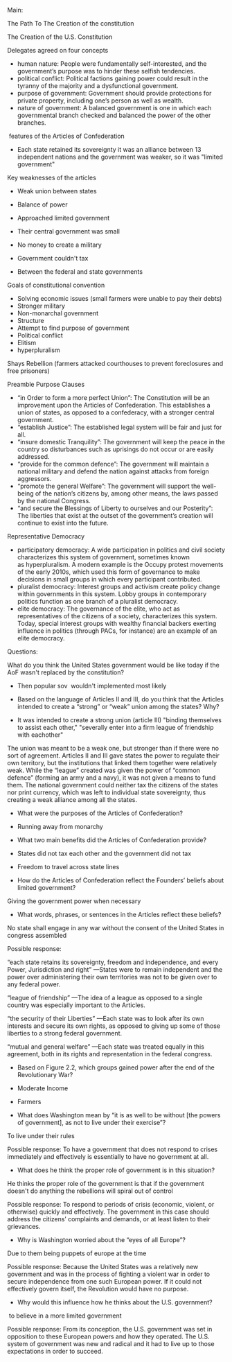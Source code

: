 Main:

The Path To The Creation of the constitution

The Creation of the U.S. Constitution

Delegates agreed on four concepts

-   human nature: People were fundamentally self-interested, and the government’s purpose was to hinder these selfish tendencies.
-   political conflict: Political factions gaining power could result in the tyranny of the majority and a dysfunctional government.
-   purpose of government: Government should provide protections for private property, including one’s person as well as wealth.
-   nature of government: A balanced government is one in which each governmental branch checked and balanced the power of the other branches.

 features of the Articles of Confederation

-   Each state retained its sovereignty it was an alliance between 13 independent nations and the government was weaker, so it was "limited government"

Key weaknesses of the articles

-   Weak union between states
-   Balance of power
-   Approached limited government
-   Their central government was small
-   No money to create a military
-   Government couldn't tax

-   Between the federal and state governments

Goals of constitutional convention

-   Solving economic issues (small farmers were unable to pay their debts)
-   Stronger military
-   Non-monarchal government
-   Structure
-   Attempt to find purpose of government
-   Political conflict
-   Elitism
-   hyperpluralism

Shays Rebellion (farmers attacked courthouses to prevent foreclosures and free prisoners)

Preamble Purpose Clauses

-   “in Order to form a more perfect Union”: The Constitution will be an improvement upon the Articles of Confederation. This establishes a union of states, as opposed to a confederacy, with a stronger central government.
-   “establish Justice”: The established legal system will be fair and just for all.
-   “insure domestic Tranquility”: The government will keep the peace in the country so disturbances such as uprisings do not occur or are easily addressed.
-   “provide for the common defence”: The government will maintain a national military and defend the nation against attacks from foreign aggressors.
-   “promote the general Welfare”: The government will support the well-being of the nation’s citizens by, among other means, the laws passed by the national Congress.
-   “and secure the Blessings of Liberty to ourselves and our Posterity”: The liberties that exist at the outset of the government’s creation will continue to exist into the future.

Representative Democracy

-   participatory democracy: A wide participation in politics and civil society characterizes this system of government, sometimes known as hyperpluralism. A modern example is the Occupy protest movements of the early 2010s, which used this form of governance to make decisions in small groups in which every participant contributed.
-   pluralist democracy: Interest groups and activism create policy change within governments in this system. Lobby groups in contemporary politics function as one branch of a pluralist democracy.
-   elite democracy: The governance of the elite, who act as representatives of the citizens of a society, characterizes this system. Today, special interest groups with wealthy financial backers exerting influence in politics (through PACs, for instance) are an example of an elite democracy.

Questions:

What do you think the United States government would be like today if the AoF wasn't replaced by the constitution?

-   Then popular sov  wouldn't implemented most likely

-   Based on the language of Articles II and III, do you think that the Articles intended to create a “strong” or “weak” union among the states? Why?

-   It was intended to create a strong union (article III) "binding themselves to assist each other," "severally enter into a firm league of friendship with eachother"

The union was meant to be a weak one, but stronger than if there were no sort of agreement. Articles II and III gave states the power to regulate their own territory, but the institutions that linked them together were relatively weak. While the “league” created was given the power of “common defence” (forming an army and a navy), it was not given a means to fund them. The national government could neither tax the citizens of the states nor print currency, which was left to individual state sovereignty, thus creating a weak alliance among all the states.

-   What were the purposes of the Articles of Confederation?

-   Running away from monarchy

-   What two main benefits did the Articles of Confederation provide?

-   States did not tax each other and the government did not tax
-   Freedom to travel across state lines

-   How do the Articles of Confederation reflect the Founders’ beliefs about limited government?

Giving the government power when necessary

-   What words, phrases, or sentences in the Articles reflect these beliefs?

No state shall engage in any war without the consent of the United States in congress assembled

Possible response:

“each state retains its sovereignty, freedom and independence, and every Power, Jurisdiction and right” —States were to remain independent and the power over administering their own territories was not to be given over to any federal power.

“league of friendship” —The idea of a league as opposed to a single country was especially important to the Articles.

“the security of their Liberties” —Each state was to look after its own interests and secure its own rights, as opposed to giving up some of those liberties to a strong federal government.

“mutual and general welfare” —Each state was treated equally in this agreement, both in its rights and representation in the federal congress.

-   Based on Figure 2.2, which groups gained power after the end of the Revolutionary War?

-   Moderate Income
-   Farmers

-   What does Washington mean by “it is as well to be without [the powers of government], as not to live under their exercise”?

To live under their rules

Possible response: To have a government that does not respond to crises immediately and effectively is essentially to have no government at all.

-   What does he think the proper role of government is in this situation?

He thinks the proper role of the government is that if the government doesn't do anything the rebellions will spiral out of control

Possible response: To respond to periods of crisis (economic, violent, or otherwise) quickly and effectively. The government in this case should address the citizens’ complaints and demands, or at least listen to their grievances.

-   Why is Washington worried about the “eyes of all Europe”?

Due to them being puppets of europe at the time

Possible response: Because the United States was a relatively new government and was in the process of fighting a violent war in order to secure independence from one such European power. If it could not effectively govern itself, the Revolution would have no purpose.

-   Why would this influence how he thinks about the U.S. government?

 to believe in a more limited government

Possible response: From its conception, the U.S. government was set in opposition to these European powers and how they operated. The U.S. system of government was new and radical and it had to live up to those expectations in order to succeed.

>